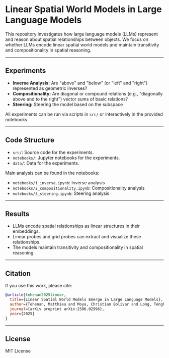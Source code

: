 # Linear Spatial World Models in Large Language Models

This repository investigates how large language models (LLMs) represent and reason about spatial relationships between objects. We focus on whether LLMs encode linear spatial world models and maintain transitivity and compositionality in spatial reasoning.


---

## Experiments

- **Inverse Analysis:** Are "above" and "below" (or "left" and "right") represented as geometric inverses?
- **Compositionality:** Are diagonal or compound relations (e.g., "diagonally above and to the right") vector sums of basic relations?
- **Steering:** Steering the model based on the subspace

All experiments can be run via scripts in `src/` or interactively in the provided notebooks.

---

## Code Structure 

- `src/`: Source code for the experiments.
- `notebooks/`: Jupyter notebooks for the experiments.
- `data/`: Data for the experiments.

Main analysis can be found in the notebooks:
- `notebooks/1_inverse.ipynb`: Inverse analysis
- `notebooks/2_compositionality.ipynb`: Compositionality analysis
- `notebooks/3_steering.ipynb`: Steering analysis



---

## Results

- LLMs encode spatial relationships as linear structures in their embeddings.
- Linear probes and grid probes can extract and visualize these relationships.
- The models maintain transitivity and compositionality in spatial reasoning.

---

## Citation

If you use this work, please cite:

```bibtex
@article{tehenan2025linear,
  title={Linear Spatial World Models Emerge in Large Language Models},
  author={Tehenan, Matthieu and Moya, Christian Bolivar and Long, Tenghai and Lin, Guang},
  journal={arXiv preprint arXiv:2506.02996},
  year={2025}
}
```

---

## License

MIT License
